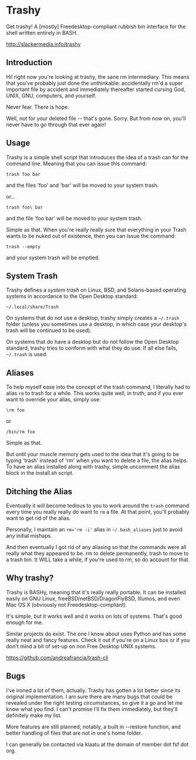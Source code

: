 Trashy
======

Get trashy! A [mostly] Freedesktop-compliant rubbish bin interface for the shell written entirely in BASH.

http://slackermedia.info/trashy


Introduction
-----------------

Hi! right now you're looking at trashy, the sane rm intermediary.
This means that you've probably just done the unthinkable:
accidentally rm'd a super important file by accident and immediately
thereafter started cursing God, UNIX, GNU, computers, and yourself.

Never fear.  There is hope.

Well, not for your deleted file -- that's gone.  Sorry.  But from
now on, you'll never have to go through that ever again!


Usage
--------

Trashy is a simple shell script that introduces the idea of a trash
can for the command line.  Meaning that you can issue this command:

    trash foo bar

and the files 'foo' and 'bar' will be moved to your system trash.

or...

    trash foo\ bar

and the file 'foo bar' will be moved to your system trash.

Simple as that.  When you're really really sure that everything in
your Trash wants to be nuked out of existence, then you can
issue the command:

    trash --empty

and your system trash will be emptied.


System Trash
---------------

Trashy defines a *system trash* on Linux, BSD, and Solaris-based
operating systems in accordance to the Open Desktop standard:

    ~/.local/share/Trash 

On systems that do not use a desktop, trashy simply creates a ``~/.trash``
folder (unless you sometimes use a desktop, in which case your
desktop's trash will be continued to be used).

On systems that do have a desktop but do not follow the Open Desktop
standard, trashy tries to conform with what they do use. If all else
fails, ``~/.trash`` is used.


Aliases
-----------

To help myself ease into the concept of the trash command, I literally
had to alias ``rm`` to trash for a while.  This works quite well, in
truth; and if you ever want to override your alias, simply use:

    \rm foo

or

    /bin/rm foo

Simple as that.

But until your muscle memory gets used to the idea that it's going to
be typing 'trash' instead of 'rm' when you want to delete a file, the
alias helps.  To have an alias installed along with trashy, simple
uncomment the alias block in the install.sh script.


Ditching the Alias
-----------------------

Eventually it will become tedious to you to work around the ``trash``
command every time you really really do want to ``rm`` a file.  At that
point, you'll probably want to get rid of the alias.

Personally, I maintain an ``rm='rm -i'`` alias in ``~/.bash_aliases`` just to
avoid any initial mishaps.

And then eventually I got rid of any aliasing so that the commands
were all really what they appeared to be.  rm to delete permanently,
trash to move to a trash bin.  It WILL take a while, if you're used to
rm, so do account for that.


Why trashy?
-----------------

Trashy is BASHy, meaning that it's really really portable.  It can be
installed easily on GNU Linux, freeBSD/netBSD/DragonFlyBSD, Illumos,
and even Mac OS X (obviously not Freedesktop-compliant).

It's simple, but it works well and it works on lots of systems.
That's good enough for me.

Similar projects do exist. The one I know about uses Python and has some
really neat and fancy features. Check it out if you're on a Linux box
or if you don't mind a bit of set-up on non Free Desktop UNIX systems.

https://github.com/andreafrancia/trash-cli


Bugs
-----

I've ironed a lot of them, actually. Trashy has gotten a lot better
since its original implementation. I am sure there are many bugs that
could be revealed under the right testing circumstances, so give it a
go and let me know what you find. I can't promise I'll fix them
immediately, but they'll definitely make my list.

More features are still planned; notably, a built in --restore
function, and better handling of files that are not in one's home
folder.

I can generally be contacted via klaatu at the domain of
member dot fsf dot org.
